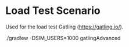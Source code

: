 # Load Test Scenario

Used for the load test Gatling (https://gatling.io/).


./gradlew -DSIM_USERS=1000 gatlingAdvanced

